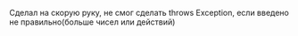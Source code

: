 Сделал на скорую руку, не смог сделать throws Exception, если введено не правильно(больше чисел или действий)
